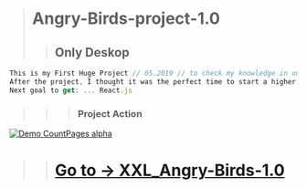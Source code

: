 > # Angry-Birds-project-1.0
>> ## Only Deskop
```js
This is my First Huge Project // 05.2019 // to check my knowledge in only >> HTML5 + CSS3 + JavaScript <<
After the project, I thought it was the perfect time to start a higher level front-end development. 
Next goal to get: ... React.js  
```
>>> ### Project Action
[![Demo CountPages alpha](https://github.com/LukaszKolodziejski/XXL_Angry-Birds-1.0/blob/master/video/videoGIF.gif)](https://lukaszkolodziejski.github.io/XXL_Angry-Birds-1.0/)

>> # [Go to -> XXL_Angry-Birds-1.0](https://lukaszkolodziejski.github.io/XXL_Angry-Birds-1.0/)


